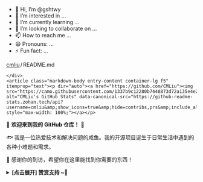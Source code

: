 - 👋 Hi, I’m @gshtwy
- 👀 I’m interested in ...
- 🌱 I’m currently learning ...
- 💞️ I’m looking to collaborate on ...
- 📫 How to reach me ...
- 😄 Pronouns: ...
- ⚡ Fun fact: ...

<!---
gshtwy/gshtwy is a ✨ special ✨ repository because its `README.md` (this file) appears on your GitHub profile.
You can click the Preview link to take a look at your changes.
--->
 <div>
<div class="Box mt-4 ">
  <div class="Box-body p-4">
    <div class="d-flex flex-justify-between">
      <div class="text-mono text-small mb-3">
        <a href="/cmliu/cmliu" class="no-underline Link--primary">cmliu</a><span class="color-fg-muted d-inline-block" style="padding:0px 2px;">/</span>README<span class="color-fg-muted">.md</span>
      </div>

    </div>
    <article class="markdown-body entry-content container-lg f5" itemprop="text"><p dir="auto"><a href="https://github.com/CMLiu"><img src="https://camo.githubusercontent.com/1337b9c12280b7448873d72a135e4e2737d557e282c3ac86917fecb12989c290/68747470733a2f2f6769746875622d726561646d652d73746174732e7a6f68616e2e746563682f6170693f757365726e616d653d636d6c69752673686f775f69636f6e733d7472756526686964653d636f6e74726962732c70727326696e636c7564655f616c6c5f636f6d6d6974733d747275652662675f636f6c6f723d33302c6663623539302c653436343534267469746c655f636f6c6f723d66666626746578745f636f6c6f723d6666662669636f6e5f636f6c6f723d666666" alt="CMLiu's GitHub Stats" data-canonical-src="https://github-readme-stats.zohan.tech/api?username=cmliu&amp;show_icons=true&amp;hide=contribs,prs&amp;include_all_commits=true&amp;bg_color=30,fcb590,e46454&amp;title_color=fff&amp;text_color=fff&amp;icon_color=fff" style="max-width: 100%;"></a></p>
<p dir="auto">🤖 <strong>欢迎来到我的 GitHub 仓库！</strong> 🚀</p>
<p dir="auto">🐟️ 我是一位热爱技术和解决问题的咸鱼。我的开源项目诞生于日常生活中遇到的各种小难题和需求。</p>
<p dir="auto">🎉 感谢你的到访，希望你在这里能找到你需要的东西！</p>
<details><summary><strong> [点击展开] 赞赏支持 ~🧧</strong></summary>
<p dir="auto"><em>我非常感谢您的赞赏和支持，它们将极大地激励我继续创新，持续产生有价值的工作。</em></p>
<ul dir="auto">
<li><strong>ERC20/BEP20:</strong> <code>0x60ffd0df36fb35550e7fe52ad2faae88a4a91b22</code></li>
<li><strong>TRC20:</strong> <code>TDizmMPgy7cVUr5GsagkNGxyg2rJgf4FNf</code></li>
</ul>
<p dir="auto">🎁 <strong>你的支持是我不断前进的动力！</strong> 💖</p>
</details>
</article>
  </div>
</div>
